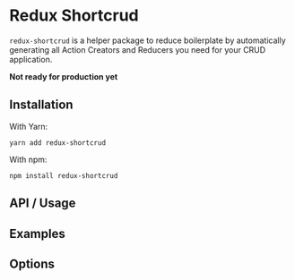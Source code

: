 # Redux Shortcrud

`redux-shortcrud` is a helper package to reduce boilerplate by automatically generating all Action Creators and Reducers you need for your CRUD application.

**Not ready for production yet**

## Installation

With Yarn:

```
yarn add redux-shortcrud
```

With npm:

```
npm install redux-shortcrud
```

## API / Usage

## Examples

## Options
